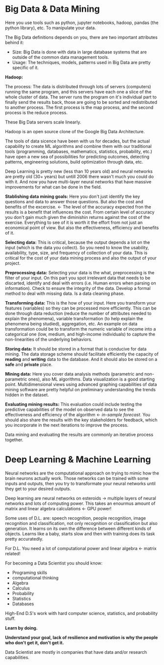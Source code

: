 # Big Data & Data Mining
Here you use tools such as python, jupyter notebooks, hadoop, pandas (the python library), etc. To manipulate your data.

The Big Data definitions depends on you, there are two important attributes behind it:
- Size: Big Data is done with data in large database systems that are outside of the common data management tools.
- Usage: The techniques, models, patterns used in Big Data are pretty specific of it.

**Hadoop:**

The process:
The data is distributed through lots of servers (computers) running the same program, and this servers have each one a slice of the whole cluster of data. The server runs the program on it's individual part to finally send the results back, those are going to be sorted and redistributed to another process. The first process is the map process, and the second process is the reduce process.

These Big Data servers scale linearly.

Hadoop is an open source clone of the Google Big Data Architecture.

The tools of data sicence have been with us for decades, but the actual capability to create ML algorithms and combine them with our traditional tools (programming, databases, mathematics, statistics, probability, etc.) have open a new sea of possibilities for predicting outcomes, detecting patterns, engineering solutions, build optimization through data, etc.

Deep Learning is pretty new (less than 10 years old) and neural networks are pretty old (30+ years) but untill 2006 there wasn't much you could do with it. And now you have multi-layer neural networks that have massive improvements for what can be done in the field.

**Stablishing data mining goals:** Here you don't just identify the key questions and data to answer those questions. But also the cost and benefits of the excercise. <- The level of the accuracy expected fron the results is a benefit that influences the cost. From certain level of accuracy you don't gain much given the diminishin returns against the cost of the exercise. Everything to see of it is worth it the effort from not just an economical point of view. But also the effectiveness, efficiency and benefits of it.

**Selecting data:** This is critical, because the output depends a lot on the input (which is the data you collect). So you need to know the usability, availability, type, size, and frequency of collection of your data. This is critical for the cost of your data mining process and also the output of your project.

**Preprocessing data:** Selecting your data is the what, preprocessing is the filter of your input. On this part you spot irrelevant data that needs to be discarted, identify and deal with errors (i.e. Human errors when parsing on information). Check to ensure the integrity of the data. Develop a formal method to deal with missing data. Is a data cleaning phase.

**Transforming data:** This is the how of your input. Here you transform your features (variables) so they can be processed more efficiently. This can be done through data reduction (reduce the number of attributes needed to explain the phenomena), variable transformation (to help explain the phenomena being studied), aggregation, etc. An example on data transformation could be to transform the numeric variable of income into a categorical one (low, medium, and high-income individuals) to capture the non-linearities of the underlying behaviors.

**Storing data:** It should be stored in a format that is conducive for data mining. The data storage scheme should facilitate efficiently the capacity of **reading** and **writing** data to the database. And it should also be stored on a **safe** and **private** place.

**Mining data:** Here you cover data analysis methods (parametric and non-parametric ones), also ML algorithms. Data visualization is a good starting point. Multidimensional views using advanced graphing capabilities of data mining software are pretty helpful on preliminary understanding the trends hidden in the dataset.

**Evaluating mining results:** This evaluation could include testing the predictive capabilities of the model on observed data to see the effectiveness and efficiency of the algorithm <- *in-sample forecast*. You should also share the results with the key stakeholders for feedback, which you incorporate in the next iterations to improve the process.

Data mining and evaluating the results are commonly an iterative process together.

# Deep Learning & Machine Learning
Neural networks are the computational approach on trying to mimic how the brain neurons actually work. Those networks can be trained with some inputs and outputs, then you try to transformate your neural networks until they get to your desired outputs.

Deep learning are neural networks on esteroids -> multiple layers of neural networks and lots of computing power. This takes an enourmus amount of matrix and linear algebra calculations <- GPU power! 

Some uses of D.L. are: speech recognition, people recognition, image recognition and classification, not only recognition or classification but also generation. It learns on its own the difference between different kinds of objects. Learns like a baby, starts slow and then with training does its task pretty accuratedly.

For D.L. You need a lot of computational power and linear algebra <- matrix related!

For becoming a Data Scientist you should know:
* Programing skills
* computational thinking
* Algebra
* Calculus
* Probability
* Statistics
* Databases

High-End D.S's work with hard computer science, statistics, and probability stuff.

**Learn by doing.**

**Understand your goal, lack of resilience and motivation is why the people who don't get it, don't get it.**

Data Scientist are mostly in companies that have data and/or research capabilities.



